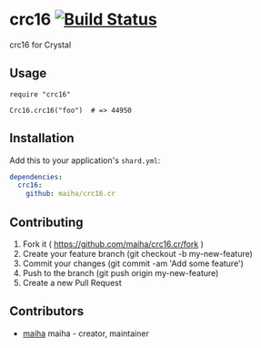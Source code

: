 # crc16 [![Build Status](https://travis-ci.org/maiha/crc16.cr.svg?branch=master)](https://travis-ci.org/maiha/crc16.cr)

crc16 for Crystal

## Usage


```crystal
require "crc16"

Crc16.crc16("foo")  # => 44950
```

## Installation

Add this to your application's `shard.yml`:

```yaml
dependencies:
  crc16:
    github: maiha/crc16.cr
```

## Contributing

1. Fork it ( https://github.com/maiha/crc16.cr/fork )
2. Create your feature branch (git checkout -b my-new-feature)
3. Commit your changes (git commit -am 'Add some feature')
4. Push to the branch (git push origin my-new-feature)
5. Create a new Pull Request

## Contributors

- [maiha](https://github.com/maiha) maiha - creator, maintainer
